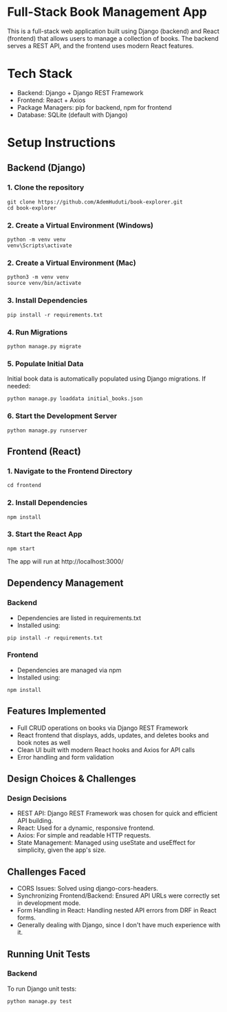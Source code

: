 # Full-Stack Book Management App

This is a full-stack web application built using Django (backend) and React (frontend) that allows users to manage a collection of books. The backend serves a REST API, and the frontend uses modern React features.

# Tech Stack
<ul>
  <li>Backend: Django + Django REST Framework</li>
<li>Frontend: React + Axios</li>
<li>Package Managers: pip for backend, npm for frontend</li>
<li>Database: SQLite (default with Django)</li>
</ul>

# Setup Instructions
## Backend (Django)
### 1. Clone the repository
```
git clone https://github.com/AdemHuduti/book-explorer.git
cd book-explorer
```

### 2. Create a Virtual Environment (Windows)
```
python -m venv venv
venv\Scripts\activate 
```

### 2. Create a Virtual Environment (Mac)

```
python3 -m venv venv
source venv/bin/activate
```

### 3. Install Dependencies
```
pip install -r requirements.txt
```

### 4. Run Migrations
```
python manage.py migrate
```

### 5. Populate Initial Data
Initial book data is automatically populated using Django migrations. If needed:

```
python manage.py loaddata initial_books.json
```

### 6. Start the Development Server
```
python manage.py runserver
```

## Frontend (React)
### 1. Navigate to the Frontend Directory
```
cd frontend
```

### 2. Install Dependencies
```
npm install
```

### 3. Start the React App
```
npm start
```

The app will run at http://localhost:3000/


## Dependency Management
### Backend
<ul>
  <li>Dependencies are listed in requirements.txt</li>
  <li>Installed using:</li>
</ul>

```
pip install -r requirements.txt
```

### Frontend
<ul>
  <li>Dependencies are managed via npm</li>
  <li>Installed using:</li>
</ul>

```
npm install
```


## Features Implemented

<ul>
  <li>Full CRUD operations on books via Django REST Framework</li>

  <li>React frontend that displays, adds, updates, and deletes books and book notes as well</li>

  <li>Clean UI built with modern React hooks and Axios for API calls</li>

  <li>Error handling and form validation</li>
</ul>

## Design Choices & Challenges
### Design Decisions

<ul>
  <li>REST API: Django REST Framework was chosen for quick and efficient API building.</li>

<li>React: Used for a dynamic, responsive frontend.</li>

<li>Axios: For simple and readable HTTP requests.</li>

<li>State Management: Managed using useState and useEffect for simplicity, given the app's size.</li>
</ul>

## Challenges Faced

<ul>
  <li>CORS Issues: Solved using django-cors-headers.</li>

<li>Synchronizing Frontend/Backend: Ensured API URLs were correctly set in development mode.</li>

<li>Form Handling in React: Handling nested API errors from DRF in React forms.</li>
<li>Generally dealing with Django, since I don't have much experience with it.</li>
</ul>


## Running Unit Tests
### Backend

To run Django unit tests:
```
python manage.py test
```
